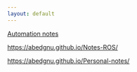 ```yaml
---
layout: default
---
```


[Automation notes](https://abedgnu.github.io/Automation-Notes/)

https://abedgnu.github.io/Notes-ROS/

https://abedgnu.github.io/Personal-notes/